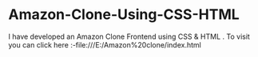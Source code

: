 # Amazon-Clone-Using-CSS-HTML
I have developed an Amazon Clone Frontend using CSS &amp; HTML . To visit you can click here  :-file:///E:/Amazon%20clone/index.html
